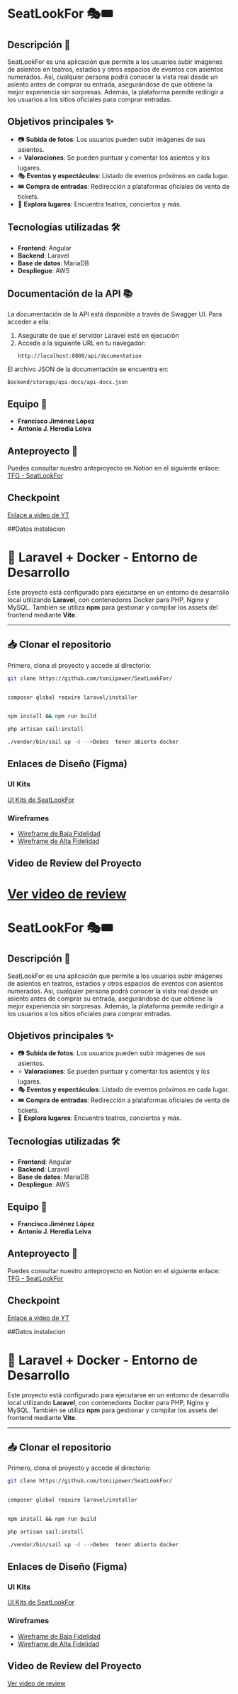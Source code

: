 # SeatLookFor 🎭🎟️

## Descripción 📌

SeatLookFor es una aplicación que permite a los usuarios subir imágenes de asientos en teatros, estadios y otros espacios de eventos con asientos numerados. Así, cualquier persona podrá conocer la vista real desde un asiento antes de comprar su entrada, asegurándose de que obtiene la mejor experiencia sin sorpresas. Además, la plataforma permite redirigir a los usuarios a los sitios oficiales para comprar entradas.

## Objetivos principales ✨

- 📷 **Subida de fotos**: Los usuarios pueden subir imágenes de sus asientos.
- ⭐ **Valoraciones**: Se pueden puntuar y comentar los asientos y los lugares.
- 🎭 **Eventos y espectáculos**: Listado de eventos próximos en cada lugar.
- 🎟️ **Compra de entradas**: Redirección a plataformas oficiales de venta de tickets.
- 📍 **Explora lugares**: Encuentra teatros, conciertos y más.

## Tecnologías utilizadas 🛠️

- **Frontend**: Angular
- **Backend**: Laravel
- **Base de datos**: MariaDB
- **Despliegue**: AWS

## Documentación de la API 📚

La documentación de la API está disponible a través de Swagger UI. Para acceder a ella:

1. Asegúrate de que el servidor Laravel esté en ejecución
2. Accede a la siguiente URL en tu navegador:
   ```
   http://localhost:8000/api/documentation
   ```

El archivo JSON de la documentación se encuentra en:
```
Backend/storage/api-docs/api-docs.json
```


## Equipo 👥

- **Francisco Jiménez López**
- **Antonio J. Heredia Leiva**

## Anteproyecto 📄
Puedes consultar nuestro anteproyecto en Notion en el siguiente enlace:
[TFG - SeatLookFor](https://branched-juniper-ded.notion.site/TFG-1b984cda3c97803dbb8dd31a2e6bb895)

## Checkpoint
[Enlace a video de YT](https://www.youtube.com/watch?v=KySzsRHFuxM&ab_channel=AntonioJes%C3%BAsHerediaLeiva)

##Datos instalacion

# 🚀 Laravel + Docker - Entorno de Desarrollo

Este proyecto está configurado para ejecutarse en un entorno de desarrollo local utilizando **Laravel**, con contenedores Docker para PHP, Nginx y MySQL. También se utiliza **npm** para gestionar y compilar los assets del frontend mediante **Vite**.

---

## 📥 Clonar el repositorio

Primero, clona el proyecto y accede al directorio:

```bash
git clone https://github.com/toniipower/SeatLookFor/


composer global require laravel/installer


npm install && npm run build

php artisan sail:install

./vendor/bin/sail up -d -->Debes  tener abierto docker

```

## Enlaces de Diseño (Figma)

### UI Kits
[UI Kits de SeatLookFor](https://www.figma.com/proto/ImMMo3FgZPSp6FfYw4JNMP/SeatLookFor?node-id=3027-141&p=f&t=Kvjn1FSMpw0egeMm-0&scaling=contain&content-scaling=fixed&page-id=0%3A1)

### Wireframes
- [Wireframe de Baja Fidelidad](https://www.figma.com/proto/ImMMo3FgZPSp6FfYw4JNMP/SeatLookFor?node-id=3261-604&p=f&t=Kvjn1FSMpw0egeMm-0&scaling=min-zoom&content-scaling=fixed&page-id=3261%3A594)
- [Wireframe de Alta Fidelidad](https://www.figma.com/proto/ImMMo3FgZPSp6FfYw4JNMP/SeatLookFor?node-id=3261-652&p=f&t=oJVvSz3zhEM0c21j-1&scaling=min-zoom&content-scaling=fixed&page-id=3261%3A595&starting-point-node-id=3261%3A652)

## Video de Review del Proyecto
[Ver video de review](https://youtu.be/nXtgN2nFSh8)
=======
# SeatLookFor 🎭🎟️

## Descripción 📌

SeatLookFor es una aplicación que permite a los usuarios subir imágenes de asientos en teatros, estadios y otros espacios de eventos con asientos numerados. Así, cualquier persona podrá conocer la vista real desde un asiento antes de comprar su entrada, asegurándose de que obtiene la mejor experiencia sin sorpresas. Además, la plataforma permite redirigir a los usuarios a los sitios oficiales para comprar entradas.

## Objetivos principales ✨

- 📷 **Subida de fotos**: Los usuarios pueden subir imágenes de sus asientos.
- ⭐ **Valoraciones**: Se pueden puntuar y comentar los asientos y los lugares.
- 🎭 **Eventos y espectáculos**: Listado de eventos próximos en cada lugar.
- 🎟️ **Compra de entradas**: Redirección a plataformas oficiales de venta de tickets.
- 📍 **Explora lugares**: Encuentra teatros, conciertos y más.

## Tecnologías utilizadas 🛠️

- **Frontend**: Angular
- **Backend**: Laravel
- **Base de datos**: MariaDB
- **Despliegue**: AWS


## Equipo 👥

- **Francisco Jiménez López**
- **Antonio J. Heredia Leiva**

## Anteproyecto 📄
Puedes consultar nuestro anteproyecto en Notion en el siguiente enlace:
[TFG - SeatLookFor](https://branched-juniper-ded.notion.site/TFG-1b984cda3c97803dbb8dd31a2e6bb895)

## Checkpoint
[Enlace a video de YT](https://www.youtube.com/watch?v=KySzsRHFuxM&ab_channel=AntonioJes%C3%BAsHerediaLeiva)

##Datos instalacion

# 🚀 Laravel + Docker - Entorno de Desarrollo

Este proyecto está configurado para ejecutarse en un entorno de desarrollo local utilizando **Laravel**, con contenedores Docker para PHP, Nginx y MySQL. También se utiliza **npm** para gestionar y compilar los assets del frontend mediante **Vite**.

---

## 📥 Clonar el repositorio

Primero, clona el proyecto y accede al directorio:

```bash
git clone https://github.com/toniipower/SeatLookFor/


composer global require laravel/installer


npm install && npm run build

php artisan sail:install

./vendor/bin/sail up -d -->Debes  tener abierto docker

```

## Enlaces de Diseño (Figma)

### UI Kits
[UI Kits de SeatLookFor](https://www.figma.com/proto/ImMMo3FgZPSp6FfYw4JNMP/SeatLookFor?node-id=3027-141&p=f&t=Kvjn1FSMpw0egeMm-0&scaling=contain&content-scaling=fixed&page-id=0%3A1)

### Wireframes
- [Wireframe de Baja Fidelidad](https://www.figma.com/proto/ImMMo3FgZPSp6FfYw4JNMP/SeatLookFor?node-id=3261-604&p=f&t=Kvjn1FSMpw0egeMm-0&scaling=min-zoom&content-scaling=fixed&page-id=3261%3A594)
- [Wireframe de Alta Fidelidad](https://www.figma.com/proto/ImMMo3FgZPSp6FfYw4JNMP/SeatLookFor?node-id=3261-652&p=f&t=oJVvSz3zhEM0c21j-1&scaling=min-zoom&content-scaling=fixed&page-id=3261%3A595&starting-point-node-id=3261%3A652)

## Video de Review del Proyecto
[Ver video de review](https://youtu.be/nXtgN2nFSh8)

